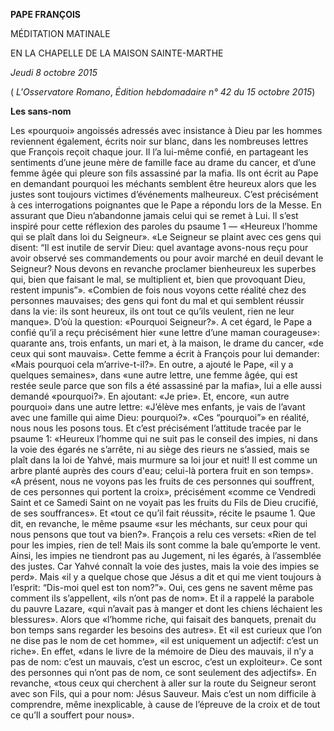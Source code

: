 **PAPE FRANÇOIS**

MÉDITATION MATINALE

EN LA CHAPELLE DE LA MAISON SAINTE-MARTHE

*Jeudi 8 octobre 2015*

( *L'Osservatore Romano*, *Édition hebdomadaire n° 42 du 15 octobre 2015*)

**Les sans-nom**

Les «pourquoi» angoissés adressés avec insistance à Dieu par les hommes reviennent également, écrits noir sur blanc, dans les nombreuses lettres que François reçoit chaque jour. Il l’a lui-même confié, en partageant les sentiments d’une jeune mère de famille face au drame du cancer, et d’une femme âgée qui pleure son fils assassiné par la mafia. Ils ont écrit au Pape en demandant pourquoi les méchants semblent être heureux alors que les justes sont toujours victimes d’événements malheureux. C’est précisément à ces interrogations poignantes que le Pape a répondu lors de la Messe. En assurant que Dieu n’abandonne jamais celui qui se remet à Lui. Il s’est inspiré pour cette réflexion des paroles du psaume 1 — «Heureux l’homme qui se plaît dans loi du Seigneur». «Le Seigneur se plaint avec ces gens qui disent: “Il est inutile de servir Dieu: quel avantage avons-nous reçu pour avoir observé ses commandements ou pour avoir marché en deuil devant le Seigneur? Nous devons en revanche proclamer bienheureux les superbes qui, bien que faisant le mal, se multiplient et, bien que provoquant Dieu, restent impunis”». «Combien de fois nous voyons cette réalité chez des personnes mauvaises; des gens qui font du mal et qui semblent réussir dans la vie: ils sont heureux, ils ont tout ce qu’ils veulent, rien ne leur manque». D’où la question: «Pourquoi Seigneur?». A cet égard, le Pape a confié qu’il a reçu précisément hier «une lettre d’une maman courageuse»: quarante ans, trois enfants, un mari et, à la maison, le drame du cancer, «de ceux qui sont mauvais». Cette femme a écrit à François pour lui demander: «Mais pourquoi cela m’arrive-t-il?». En outre, a ajouté le Pape, «il y a quelques semaines», dans «une autre lettre, une femme âgée, qui est restée seule parce que son fils a été assassiné par la mafia», lui a elle aussi demandé «pourquoi?». En ajoutant: «Je prie». Et, encore, «un autre pourquoi» dans une autre lettre: «J’élève mes enfants, je vais de l’avant avec une famille qui aime Dieu: pourquoi?». «Ces “pourquoi”» en réalité, nous nous les posons tous. Et c’est précisément l’attitude tracée par le psaume 1: «Heureux l’homme qui ne suit pas le conseil des impies, ni dans la voie des égarés ne s’arrête, ni au siège des rieurs ne s’assied, mais se plaît dans la loi de Yahvé, mais murmure sa loi jour et nuit! Il est comme un arbre planté auprès des cours d'eau; celui-là portera fruit en son temps». «A présent, nous ne voyons pas les fruits de ces personnes qui souffrent, de ces personnes qui portent la croix», précisément «comme ce Vendredi Saint et ce Samedi Saint on ne voyait pas les fruits du Fils de Dieu crucifié, de ses souffrances». Et «tout ce qu’il fait réussit», récite le psaume 1. Que dit, en revanche, le même psaume «sur les méchants, sur ceux pour qui nous pensons que tout va bien?». François a relu ces versets: «Rien de tel pour les impies, rien de tel! Mais ils sont comme la bale qu’emporte le vent. Ainsi, les impies ne tiendront pas au Jugement, ni les égarés, à l’assemblée des justes. Car Yahvé connaît la voie des justes, mais la voie des impies se perd». Mais «il y a quelque chose que Jésus a dit et qui me vient toujours à l’esprit: “Dis-moi quel est ton nom?”». Oui, ces gens ne savent même pas comment ils s’appellent, «ils n’ont pas de nom». Et il a rappelé la parabole du pauvre Lazare, «qui n’avait pas à manger et dont les chiens léchaient les blessures». Alors que «l’homme riche, qui faisait des banquets, prenait du bon temps sans regarder les besoins des autres». Et «il est curieux que l’on ne dise pas le nom de cet homme», «il est uniquement un adjectif: c’est un riche». En effet, «dans le livre de la mémoire de Dieu des mauvais, il n’y a pas de nom: c’est un mauvais, c’est un escroc, c’est un exploiteur». Ce sont des personnes qui n’ont pas de nom, ce sont seulement des adjectifs». En revanche, «tous ceux qui cherchent à aller sur la route du Seigneur seront avec son Fils, qui a pour nom: Jésus Sauveur. Mais c’est un nom difficile à comprendre, même inexplicable, à cause de l’épreuve de la croix et de tout ce qu’Il a souffert pour nous».